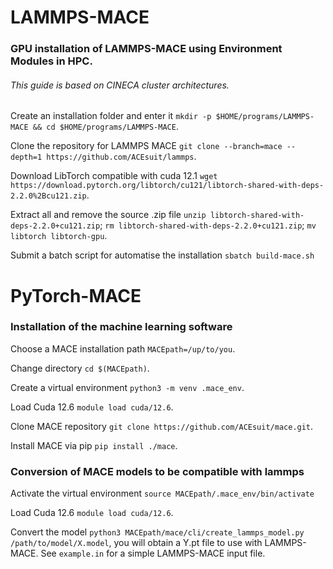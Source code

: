 # LAMMPS-MACE
### GPU installation of LAMMPS-MACE using Environment Modules in HPC.
###### This guide is based on CINECA cluster architectures.

Create an installation folder and enter it `mkdir -p $HOME/programs/LAMMPS-MACE && cd $HOME/programs/LAMMPS-MACE`.

Clone the repository for LAMMPS MACE `git clone --branch=mace --depth=1 https://github.com/ACEsuit/lammps`.

Download LibTorch compatible with cuda 12.1 `wget https://download.pytorch.org/libtorch/cu121/libtorch-shared-with-deps-2.2.0%2Bcu121.zip`.

Extract all and remove the source .zip file `unzip libtorch-shared-with-deps-2.2.0+cu121.zip`; `rm libtorch-shared-with-deps-2.2.0+cu121.zip`; `mv libtorch libtorch-gpu`.

Submit a batch script for automatise the installation `sbatch build-mace.sh`


# PyTorch-MACE
### Installation of the machine learning software 

Choose a MACE installation path `MACEpath=/up/to/you`.

Change directory `cd $(MACEpath)`.

Create a virtual environment `python3 -m venv .mace_env`.

Load Cuda 12.6 `module load cuda/12.6`.

Clone MACE repository `git clone https://github.com/ACEsuit/mace.git`.

Install MACE via pip `pip install ./mace`.


### Conversion of MACE models to be compatible with lammps

Activate the virtual environment `source MACEpath/.mace_env/bin/activate`

Load Cuda 12.6 `module load cuda/12.6`.

Convert the model `python3 MACEpath/mace/cli/create_lammps_model.py /path/to/model/X.model`, you will obtain a Y.pt file to use with LAMMPS-MACE. See `example.in` for a simple LAMMPS-MACE input file.
